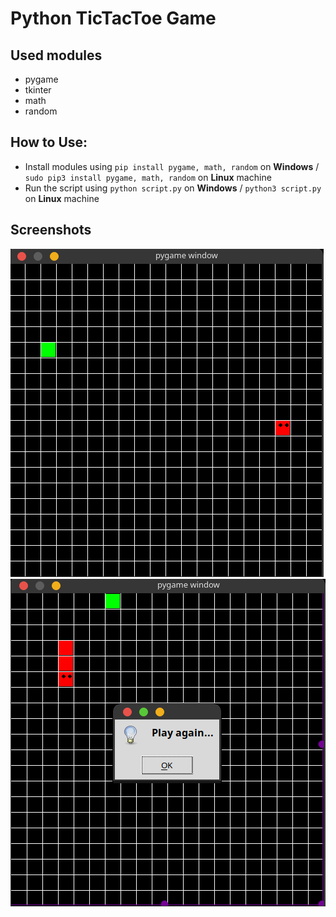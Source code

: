 # Python TicTacToe Game

## Used modules

- pygame
- tkinter
- math
- random

## How to Use:

- Install modules using `pip install pygame, math, random` on **Windows** / `sudo pip3 install pygame, math, random` on **Linux** machine
- Run the script using `python script.py` on **Windows** / `python3 script.py` on **Linux** machine

## Screenshots

![Tic tac toe](https://github.com/mredulorfiaz/Python-Snake-Game/blob/master/screenshots/pygame1.png)
![Tic tac toe_2](https://github.com/mredulorfiaz/Python-Snake-Game/blob/master/screenshots/pygame2.png)
